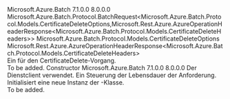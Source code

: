<Type Name="CertificateDeleteBatchRequest" FullName="Microsoft.Azure.Batch.Protocol.BatchRequests.CertificateDeleteBatchRequest">
  <TypeSignature Language="C#" Value="public class CertificateDeleteBatchRequest : Microsoft.Azure.Batch.Protocol.BatchRequest&lt;Microsoft.Azure.Batch.Protocol.Models.CertificateDeleteOptions,Microsoft.Rest.Azure.AzureOperationHeaderResponse&lt;Microsoft.Azure.Batch.Protocol.Models.CertificateDeleteHeaders&gt;&gt;" />
  <TypeSignature Language="ILAsm" Value=".class public auto ansi beforefieldinit CertificateDeleteBatchRequest extends Microsoft.Azure.Batch.Protocol.BatchRequest`2&lt;class Microsoft.Azure.Batch.Protocol.Models.CertificateDeleteOptions, class Microsoft.Rest.Azure.AzureOperationHeaderResponse`1&lt;class Microsoft.Azure.Batch.Protocol.Models.CertificateDeleteHeaders&gt;&gt;" />
  <TypeSignature Language="DocId" Value="T:Microsoft.Azure.Batch.Protocol.BatchRequests.CertificateDeleteBatchRequest" />
  <TypeSignature Language="VB.NET" Value="Public Class CertificateDeleteBatchRequest&#xA;Inherits BatchRequest(Of CertificateDeleteOptions, AzureOperationHeaderResponse(Of CertificateDeleteHeaders))" />
  <TypeSignature Language="F#" Value="type CertificateDeleteBatchRequest = class&#xA;    inherit BatchRequest&lt;CertificateDeleteOptions, AzureOperationHeaderResponse&lt;CertificateDeleteHeaders&gt;&gt;" />
  <AssemblyInfo>
    <AssemblyName>Microsoft.Azure.Batch</AssemblyName>
    <AssemblyVersion>7.1.0.0</AssemblyVersion>
    <AssemblyVersion>8.0.0.0</AssemblyVersion>
  </AssemblyInfo>
  <Base>
    <BaseTypeName>Microsoft.Azure.Batch.Protocol.BatchRequest&lt;Microsoft.Azure.Batch.Protocol.Models.CertificateDeleteOptions,Microsoft.Rest.Azure.AzureOperationHeaderResponse&lt;Microsoft.Azure.Batch.Protocol.Models.CertificateDeleteHeaders&gt;&gt;</BaseTypeName>
    <BaseTypeArguments>
      <BaseTypeArgument TypeParamName="TOptions">Microsoft.Azure.Batch.Protocol.Models.CertificateDeleteOptions</BaseTypeArgument>
      <BaseTypeArgument TypeParamName="TResponse">Microsoft.Rest.Azure.AzureOperationHeaderResponse&lt;Microsoft.Azure.Batch.Protocol.Models.CertificateDeleteHeaders&gt;</BaseTypeArgument>
    </BaseTypeArguments>
  </Base>
  <Interfaces />
  <Docs>
    <summary>
            Ein <see cref="T:Microsoft.Azure.Batch.Protocol.IBatchRequest" /> für den CertificateDelete-Vorgang.
            </summary>
    <remarks>To be added.</remarks>
  </Docs>
  <Members>
    <Member MemberName=".ctor">
      <MemberSignature Language="C#" Value="public CertificateDeleteBatchRequest (Microsoft.Azure.Batch.Protocol.BatchServiceClient serviceClient, System.Threading.CancellationToken cancellationToken);" />
      <MemberSignature Language="ILAsm" Value=".method public hidebysig specialname rtspecialname instance void .ctor(class Microsoft.Azure.Batch.Protocol.BatchServiceClient serviceClient, valuetype System.Threading.CancellationToken cancellationToken) cil managed" />
      <MemberSignature Language="DocId" Value="M:Microsoft.Azure.Batch.Protocol.BatchRequests.CertificateDeleteBatchRequest.#ctor(Microsoft.Azure.Batch.Protocol.BatchServiceClient,System.Threading.CancellationToken)" />
      <MemberSignature Language="F#" Value="new Microsoft.Azure.Batch.Protocol.BatchRequests.CertificateDeleteBatchRequest : Microsoft.Azure.Batch.Protocol.BatchServiceClient * System.Threading.CancellationToken -&gt; Microsoft.Azure.Batch.Protocol.BatchRequests.CertificateDeleteBatchRequest" Usage="new Microsoft.Azure.Batch.Protocol.BatchRequests.CertificateDeleteBatchRequest (serviceClient, cancellationToken)" />
      <MemberType>Constructor</MemberType>
      <AssemblyInfo>
        <AssemblyName>Microsoft.Azure.Batch</AssemblyName>
        <AssemblyVersion>7.1.0.0</AssemblyVersion>
        <AssemblyVersion>8.0.0.0</AssemblyVersion>
      </AssemblyInfo>
      <Parameters>
        <Parameter Name="serviceClient" Type="Microsoft.Azure.Batch.Protocol.BatchServiceClient" />
        <Parameter Name="cancellationToken" Type="System.Threading.CancellationToken" />
      </Parameters>
      <Docs>
        <param name="serviceClient">Der Dienstclient verwendet.</param>
        <param name="cancellationToken">Ein <see cref="T:System.Threading.CancellationToken" /> Steuerung der Lebensdauer der Anforderung.</param>
        <summary>
            Initialisiert eine neue Instanz der <see cref="T:Microsoft.Azure.Batch.Protocol.BatchRequests.CertificateDeleteBatchRequest" />-Klasse.
            </summary>
        <remarks>To be added.</remarks>
      </Docs>
    </Member>
  </Members>
</Type>